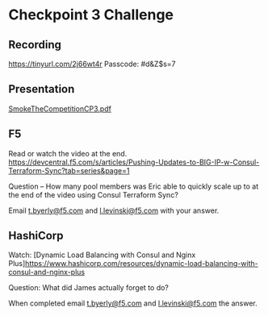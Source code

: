 # Checkpoint 3 Challenge

## Recording

https://tinyurl.com/2j66wt4r Passcode: #d&Z$s=7

## Presentation

[SmokeTheCompetitionCP3.pdf](https://github.com/F5ChannelSE/stc/blob/main/SmokeTheCompetitionCP3.pdf)

## F5

Read or watch the video at the end. https://devcentral.f5.com/s/articles/Pushing-Updates-to-BIG-IP-w-Consul-Terraform-Sync?tab=series&page=1

Question – How many pool members was Eric able to quickly scale up to at the end of the video using Consul Terraform Sync?

Email t.byerly@f5.com and l.levinski@f5.com with your answer.

## HashiCorp

Watch:  [Dynamic Load Balancing with Consul and Nginx Plus]https://www.hashicorp.com/resources/dynamic-load-balancing-with-consul-and-nginx-plus 

Question:  What did James actually forget to do?

When completed email t.byerly@f5.com and l.levinski@f5.com the answer.
